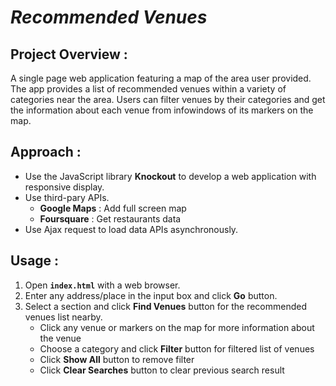 _Recommended Venues_
============

## Project Overview :
A single page web application featuring a map of the area user provided. The app provides a list of recommended venues within a variety of categories near the area. Users can filter venues by their categories and get the information about each venue from infowindows of its markers on the map.

## Approach :
- Use the JavaScript library **Knockout** to develop a web application with responsive display.
- Use third-pary APIs.
    - **Google Maps** : Add full screen map
    - **Foursquare** : Get restaurants data
- Use Ajax request to load data APIs asynchronously.

## Usage :
1. Open **`index.html`** with a web browser.
2. Enter any address/place in the input box and click **Go** button.
3. Select a section and click **Find Venues** button for the recommended venues list nearby.
    - Click any venue or markers on the map for more information about the venue
    - Choose a category and click **Filter** button for filtered list of venues
    - Click **Show All** button to remove filter
    - Click **Clear Searches** button to clear previous search result
